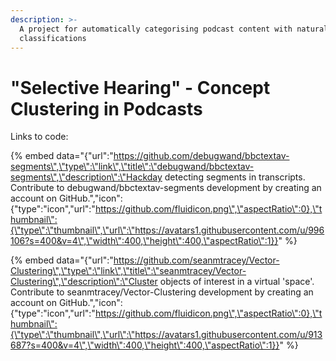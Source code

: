 ```yaml
---
description: >-
  A project for automatically categorising podcast content with natural language
  classifications
---
```


# "Selective Hearing" - Concept Clustering in Podcasts

Links to code:

{% embed data="{\"url\":\"https://github.com/debugwand/bbctextav-segments\",\"type\":\"link\",\"title\":\"debugwand/bbctextav-segments\",\"description\":\"Hackday detecting segments in transcripts. Contribute to debugwand/bbctextav-segments development by creating an account on GitHub.\",\"icon\":{\"type\":\"icon\",\"url\":\"https://github.com/fluidicon.png\",\"aspectRatio\":0},\"thumbnail\":{\"type\":\"thumbnail\",\"url\":\"https://avatars1.githubusercontent.com/u/996106?s=400&v=4\",\"width\":400,\"height\":400,\"aspectRatio\":1}}" %}

{% embed data="{\"url\":\"https://github.com/seanmtracey/Vector-Clustering\",\"type\":\"link\",\"title\":\"seanmtracey/Vector-Clustering\",\"description\":\"Cluster objects of interest in a virtual \'space\'. Contribute to seanmtracey/Vector-Clustering development by creating an account on GitHub.\",\"icon\":{\"type\":\"icon\",\"url\":\"https://github.com/fluidicon.png\",\"aspectRatio\":0},\"thumbnail\":{\"type\":\"thumbnail\",\"url\":\"https://avatars1.githubusercontent.com/u/913687?s=400&v=4\",\"width\":400,\"height\":400,\"aspectRatio\":1}}" %}

